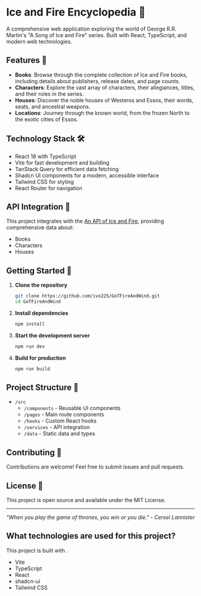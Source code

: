 # Ice and Fire Encyclopedia 🐉

A comprehensive web application exploring the world of George R.R. Martin's "A Song of Ice and Fire" series. Built with React, TypeScript, and modern web technologies.

## Features 🏰

- **Books**: Browse through the complete collection of Ice and Fire books, including details about publishers, release dates, and page counts.
- **Characters**: Explore the vast array of characters, their allegiances, titles, and their roles in the series.
- **Houses**: Discover the noble houses of Westeros and Essos, their words, seats, and ancestral weapons.
- **Locations**: Journey through the known world, from the frozen North to the exotic cities of Essos.

## Technology Stack 🛠

- React 18 with TypeScript
- Vite for fast development and building
- TanStack Query for efficient data fetching
- Shadcn UI components for a modern, accessible interface
- Tailwind CSS for styling
- React Router for navigation

## API Integration 🔗

This project integrates with the [An API of Ice and Fire](https://anapioficeandfire.com/), providing comprehensive data about:
- Books
- Characters
- Houses

## Getting Started 🚀

1. **Clone the repository**
   ```bash
   git clone https://github.com/ivo225/GoTFireAndWind.git
   cd GoTFireAndWind
   ```

2. **Install dependencies**
   ```bash
   npm install
   ```

3. **Start the development server**
   ```bash
   npm run dev
   ```

4. **Build for production**
   ```bash
   npm run build
   ```

## Project Structure 📁

- `/src`
  - `/components` - Reusable UI components
  - `/pages` - Main route components
  - `/hooks` - Custom React hooks
  - `/services` - API integration
  - `/data` - Static data and types

## Contributing 🤝

Contributions are welcome! Feel free to submit issues and pull requests.

## License 📄

This project is open source and available under the MIT License.

---

*"When you play the game of thrones, you win or you die." - Cersei Lannister*

## What technologies are used for this project?

This project is built with .

- Vite
- TypeScript
- React
- shadcn-ui
- Tailwind CSS

